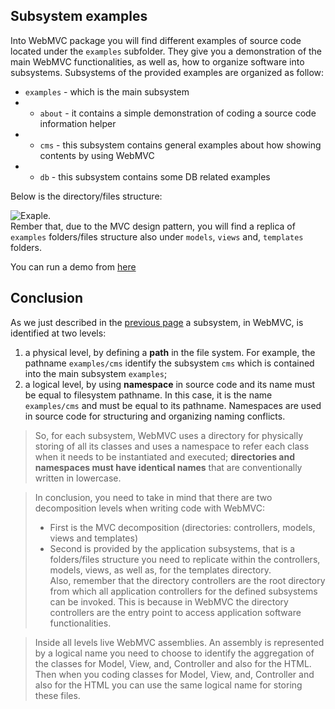 ## Subsystem examples

Into WebMVC package you will find different examples of source code located under the `examples` subfolder.
They give you a demonstration of the main WebMVC functionalities, as well as, how to organize software into subsystems.
Subsystems of the provided examples are organized as follow:

* `examples` - which is the main subsystem
*
    * `about` - it contains a simple demonstration of coding a source code information helper
*
    * `cms` - this subsystem contains general examples about how showing contents by using WebMVC
*
    * `db` - this subsystem contains some DB related examples

Below is the directory/files structure:

![Exaple](https://github.com/rcarvello/webmvcframework/blob/master/docs/wiki_resource/examples_folders-controllers.png).  
Rember that, due to the MVC design pattern, you will find a replica of `examples` folders/files structure also
under `models`, `views` and, `templates` folders.

You can run a demo from [here](https://www.webmvcframework.com/)

## Conclusion

As we just described in the [previous page](https://github.com/rcarvello/webmvcframework/wiki/Subsystems)
a subsystem, in WebMVC, is identified at two levels:

1. a physical level, by defining a **path** in the file system. For example, the pathname `examples/cms` identify the
   subsystem `cms` which is contained into the main subsystem `examples`;
2. a logical level, by using **namespace** in source code and its name must be equal to filesystem pathname. In this
   case, it is the name `examples/cms` and must be equal to its pathname. Namespaces are used in source code for
   structuring and organizing naming conflicts.

> So, for each subsystem, WebMVC uses a directory for physically storing of all its classes and uses a namespace to
> refer each class when it needs to be instantiated and executed; **directories and namespaces must have identical names**
> that are conventionally written in lowercase.

> In conclusion, you need to take in mind that there are two decomposition levels when writing code with WebMVC:
> * First is the MVC decomposition (directories: controllers, models, views and templates)
> * Second is provided by the application subsystems, that is a folders/files structure you need to replicate within the
    controllers, models, views, as well as, for the templates directory.  
    Also, remember that the directory controllers are the root directory from which all application controllers for the
    defined subsystems can be invoked. This is because in WebMVC the directory controllers are the entry point to access
    application software functionalities.

> Inside all levels live WebMVC assemblies. An assembly is represented by a logical name you need to choose to identify
> the aggregation of the classes for Model, View, and, Controller and also for the HTML. Then when you coding classes for
> Model, View, and, Controller and also for the HTML you can use the same logical name for storing these files.

